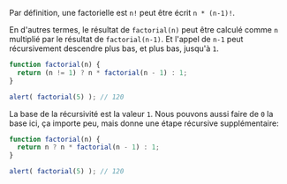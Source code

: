 Par définition, une factorielle est `n!` peut être écrit `n * (n-1)!`.

En d'autres termes, le résultat de `factorial(n)` peut être calculé comme `n` multiplié par le résultat de `factorial(n-1)`. Et l'appel de `n-1` peut récursivement descendre plus bas, et plus bas, jusqu'à `1`.

```js run
function factorial(n) {
  return (n != 1) ? n * factorial(n - 1) : 1;
}

alert( factorial(5) ); // 120
```

La base de la récursivité est la valeur `1`. Nous pouvons aussi faire de `0` la base ici, ça importe peu, mais donne une étape récursive supplémentaire:

```js run
function factorial(n) {
  return n ? n * factorial(n - 1) : 1;
}

alert( factorial(5) ); // 120
```
